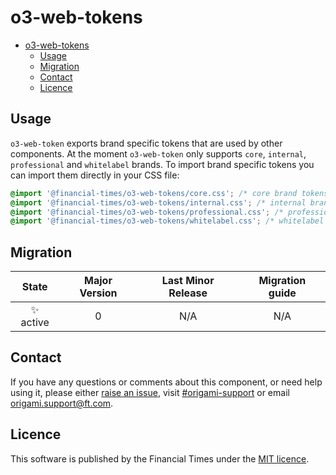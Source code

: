 # o3-web-tokens

- [o3-web-tokens](#o3-web-tokens)
	- [Usage](#usage)
	- [Migration](#migration)
	- [Contact](#contact)
	- [Licence](#licence)


## Usage

`o3-web-token` exports brand specific tokens that are used by other components. At the moment `o3-web-token` only supports `core`, `internal`, `professional` and `whitelabel` brands. To import brand specific tokens you can import them directly in your CSS file:

```css
@import '@financial-times/o3-web-tokens/core.css'; /* core brand tokens */
@import '@financial-times/o3-web-tokens/internal.css'; /* internal brand tokens */
@import '@financial-times/o3-web-tokens/professional.css'; /* professional brand tokens */
@import '@financial-times/o3-web-tokens/whitelabel.css'; /* whitelabel brand tokens */
```

## Migration

|   State   | Major Version | Last Minor Release | Migration guide |
| :-------: | :-----------: | :----------------: | :-------------: |
| ✨ active |       0       |        N/A         |       N/A       |

## Contact

If you have any questions or comments about this component, or need help using it, please either [raise an issue](https://github.com/Financial-Times/origami/issues/new?labels=o-buttons-experimental,components), visit [#origami-support](https://financialtimes.slack.com/messages/#origami-support/) or email [origami.support@ft.com](mailto:origami.support@ft.com).

## Licence

This software is published by the Financial Times under the [MIT licence](http://opensource.org/licenses/MIT).
